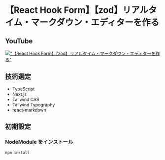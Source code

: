 # 【React Hook Form】【zod】リアルタイム・マークダウン・エディターを作る

## YouTube

[!["【React Hook Form】【zod】リアルタイム・マークダウン・エディターを作る"](https://i.ytimg.com/vi/<>/maxresdefault.jpg)](https://youtu.be/<>)

## 技術選定

- TypeScript
- Next.js
- Tailwind CSS
- Tailwind Typography
- react-markdown

## 初期設定

### NodeModule をインストール

```bash
npm install
```
